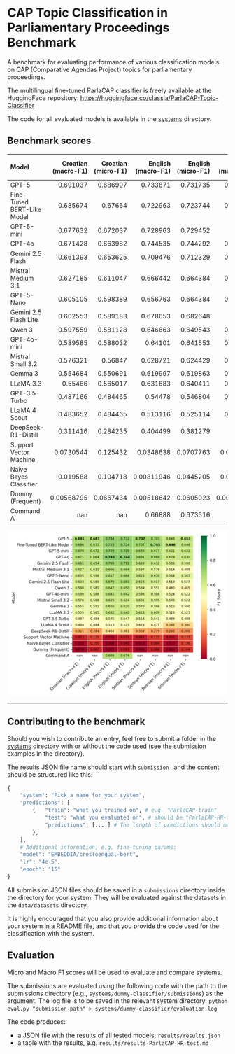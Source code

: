 # CAP Topic Classification in Parliamentary Proceedings Benchmark

A benchmark for evaluating performance of various classification models on CAP (Comparative Agendas Project) topics for parliamentary proceedings.

The multilingual fine-tuned ParlaCAP classifier is freely available at the HuggingFace repository: https://huggingface.co/classla/ParlaCAP-Topic-Classifier

The code for all evaluated models is available in the [systems](systems) directory.

## Benchmark scores

| Model                      |   Croatian (macro-F1) |   Croatian (micro-F1) |   English (macro-F1) |   English (micro-F1) |   Serbian (macro-F1) |   Serbian (micro-F1) |   Bosnian (macro-F1) |   Bosnian (micro-F1) |
|:---------------------------|----------------------:|----------------------:|---------------------:|---------------------:|---------------------:|---------------------:|---------------------:|---------------------:|
| GPT-5                      |            0.691037   |             0.686997  |           0.733871   |            0.731735  |           0.707285   |            0.702517  |           0.642834   |             0.652913 |
| Fine-Tuned BERT-Like Model |            0.685674   |             0.67664   |           0.722963   |            0.723744  |           0.706879   |            0.704805  |           0.646059   |             0.645631 |
| GPT-5-mini                 |            0.677632   |             0.672037  |           0.728963   |            0.729452  |           0.68372    |            0.677346  |           0.621466   |             0.632282 |
| GPT-4o                     |            0.671428   |             0.663982  |           0.744535   |            0.744292  |           0.691011   |            0.688787  |           0.629196   |             0.629854 |
| Gemini 2.5 Flash           |            0.661393   |             0.653625  |           0.709476   |            0.712329  |           0.633297   |            0.631579  |           0.586248   |             0.589806 |
| Mistral Medium 3.1         |            0.627185   |             0.611047  |           0.666442   |            0.664384  |           0.596991   |            0.577803  |           0.514443   |             0.487864 |
| GPT-5-Nano                 |            0.605105   |             0.598389  |           0.656763   |            0.664384  |           0.625217   |            0.630435  |           0.564183   |             0.584951 |
| Gemini 2.5 Flash Lite      |            0.602553   |             0.589183  |           0.678653   |            0.682648  |           0.62406    |            0.616705  |           0.5187     |             0.526699 |
| Qwen 3                     |            0.597559   |             0.581128  |           0.646663   |            0.649543  |           0.569208   |            0.551487  |           0.479701   |             0.464806 |
| GPT-4o-mini                |            0.589585   |             0.588032  |           0.64101    |            0.641553  |           0.592528   |            0.588101  |           0.523543   |             0.521845 |
| Mistral Small 3.2          |            0.576321   |             0.56847   |           0.628721   |            0.624429  |           0.601367   |            0.594966  |           0.543082   |             0.521845 |
| Gemma 3                    |            0.554684   |             0.550691  |           0.619997   |            0.619863  |           0.570447   |            0.565541  |           0.510311   |             0.5      |
| LLaMA 3.3                  |            0.55466    |             0.565017  |           0.631683   |            0.640411  |           0.612905   |            0.608696  |           0.525678   |             0.523058 |
| GPT-3.5-Turbo              |            0.487166   |             0.484465  |           0.54478    |            0.546804  |           0.553799   |            0.54119   |           0.489274   |             0.487864 |
| LLaMA 4 Scout              |            0.483652   |             0.484465  |           0.513116   |            0.525114  |           0.477661   |            0.471396  |           0.382006   |             0.379854 |
| DeepSeek-R1-Distill        |            0.311416   |             0.284235  |           0.404499   |            0.381279  |           0.30274    |            0.279176  |           0.266175   |             0.259709 |
| Support Vector Machine     |            0.0730544  |             0.125432  |           0.0348638  |            0.0707763 |           0.0565144  |            0.124714  |           0.0497498  |             0.137136 |
| Naive Bayes Classifier     |            0.019588   |             0.104718  |           0.00811946 |            0.0445205 |           0.0129641  |            0.083524  |           0.020087   |             0.135922 |
| Dummy (Frequent)           |            0.00568795 |             0.0667434 |           0.00518642 |            0.0605023 |           0.00565743 |            0.0663616 |           0.00859141 |             0.104369 |
| Command A                  |          nan          |           nan         |           0.66888    |            0.673516  |         nan          |          nan         |         nan          |           nan        |

![](evaluation-for-the-paper/topic-results-heatmap.png)

------------------------------------------



## Contributing to the benchmark

Should you wish to contribute an entry, feel free to submit a folder in the [systems](systems) directory with or without the code used (see the submission examples in the directory).

The results JSON file name should start with `submission-` and the content should be structured like this:

```python
{
    "system": "Pick a name for your system",
    "predictions": [
        {   "train": "what you trained on", # e.g. "ParlaCAP-train"
            "test": "what you evaluated on", # should be "ParlaCAP-HR-test" or "ParlaCAP-EN-test"
            "predictions": [....] # The length of predictions should match the length of test data
        },
    ],
    # Additional information, e.g. fine-tuning params:
    "model": "EMBEDDIA/crosloengual-bert",
    "lr": "4e-5",
    "epoch": "15"
}
```

All submission JSON files should be saved in a `submissions` directory inside the directory for your system. They will be evaluated against the datasets in the `data/datasets` directory.

It is highly encouraged that you also provide additional information about your system in a README file, and that you provide the code used for the classification with the system.

## Evaluation

Micro and Macro F1 scores will be used to evaluate and compare systems.

The submissions are evaluated using the following code with the path to the submissions directory (e.g., ``systems/dummy-classifier/submissions``) as the argument. The log file is to be saved in the relevant system directory:
```python eval.py "submission-path" > systems/dummy-classifier/evaluation.log```

The code produces:
- a JSON file with the results of all tested models: `results/results.json`
- a table with the results, e.g. `results/results-ParlaCAP-HR-test.md`
